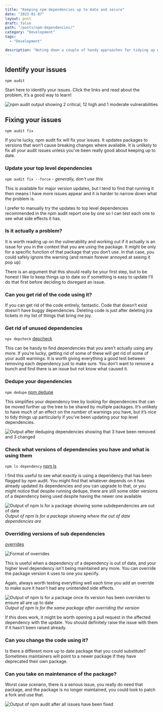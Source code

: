 ```yaml
---
title: "Keeping npm dependencies up to date and secure"
date: "2023-01-07"
layout: post
draft: false
path: "/posts/npm-dependencies/"
category: "Development"
tags:
  - "Development"

description: "Noting down a couple of handy approaches for tidying up npm dependencies, particularly after running npm audit."
---
```


## Identify your issues
```npm audit```

Start here to identify your issues. Click the links and read about the problem, it’s a good way to learn!

![npm audit output showing 2 critical, 12 high and 1 moderate vulnerabilities](/images/npmaudit.png)

## Fixing your issues
```npm audit fix```

If you’re lucky, npm audit fix will fix your issues. It updates packages to versions that won’t cause breaking changes where available. It is unlikely to fix all your audit issues unless you’ve been really good about keeping up to date. 

### Update your top level dependencies
`npm audit fix --force`  - *generally, don't use this*

This is available for major version updates, but I tend to find that running it then means I have more issues appear and it is harder to narrow down what the problem is.


I prefer to manually try the updates to top level dependencies recommended in the npm audit report one by one so I can test each one to see what side effects it has.

### Is it actually a problem?
It is worth reading up on the vulnerability and working out if it actually is an issue for you in the context that you are using the package. It might be only for a specific function of that package that you don’t use. In that case, you could safely ignore the warning (and remain forever annoyed at seeing it pop up)

There is an argument that this should really be your first step, but to be honest I like to keep things up to date so if something is easy to update I’ll do that first before deciding to disregard an issue.

### Can you get rid of the code using it?
If you can get rid of the code entirely, fantastic. Code that doesn’t exist doesn’t have buggy dependencies. Deleting code is just after deleting jira tickets in my list of things that bring me joy.

### Get rid of unused dependencies
```npx depcheck``` 
[depcheck](https://www.npmjs.com/package/depcheck)

This can be handy to find dependencies that you aren’t actually using any more. If you’re lucky, getting rid of some of these will get rid of some of your audit warnings. It is worth giving everything a good test between removing each dependency just to make sure. You don’t want to remove a bunch and find there is an issue but not know what caused it.

### Dedupe your dependencies
```npm dedupe``` 
[npm dedupe](https://docs.npmjs.com/cli/v8/commands/npm-dedupe)

This simplifies your dependency tree by looking for dependencies that can be moved further up the tree to be shared by multiple packages. It’s unlikely to have much of an effect on the number of warnings you have, but it’s nice to tidy things up particularly if you’ve been updating your top level dependencies.

![Output after deduping dependencies showing that 3 have been removed and 3 changed](/images/dedupe.png)

### Check what versions of dependencies you have and what is using them
```npm ls dependency``` 
[npm ls](https://docs.npmjs.com/cli/v7/commands/npm-ls)

I find this useful to see what exactly is using a dependency that has been flagged by npm audit. You might find that whatever depends on it has already updated its dependencies and you can upgrade to that, or you might notice that despite running dedupe, there are still some older versions of a dependency being used despite having the newer one available

![Output of npm ls for a package showing some subdependencies are out of date](/images/npmls1.png)
*Output of npm ls for a package showing where the out of date dependencies are*

### Overriding versions of sub dependencies
[overrides](https://docs.npmjs.com/cli/v8/configuring-npm/package-json#overrides)

![Format of overrides](/images/overrides.png)

This is useful when a dependency of a dependency is out of date, and your higher level dependency isn’t being maintained any more. You can override the package version it uses to one you specify. 


Again, always worth testing everything well each time you add an override to make sure it hasn’t had any unintended side effects.

![Output of npm ls for a package once its version has been overriden to ensure all are up to date](/images/npmls2.png)
*Output of npm ls for the same package after overriding the version*

If this does work, it might be worth opening a pull request in the affected dependency with the update. You should definitely raise the issue with them if it hasn’t been raised already.

### Can you change the code using it?
Is there a different more up to date package that you could substitute? Sometimes maintainers will point to a newer package if they have deprecated their own package.

### Can you take on maintenance of the package?
Worst case scenario, there is a serious issue, you really do need that package, and the package is no longer maintained, you could look to patch a fork and use that. 

![Output of npm audit after all issues have been fixed](/images/npmaudit2.png)

